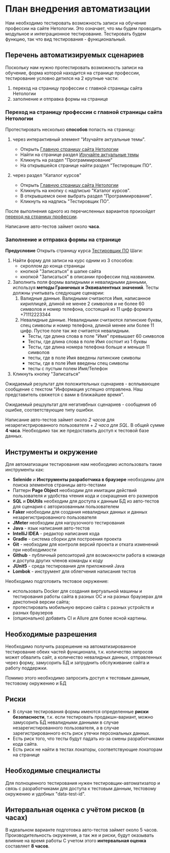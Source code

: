 <h1>План внедрения автоматизации</h1>
Нам необходимо тестировать возможность записи на обучение профессии на сайте Нетологии. Это означает, что
мы будем проводить модульное и интеграционное тестирование. Тестировать будем функцию, так что вид тестирования - функциональный.


<h2>Перечень автоматизируемых сценариев</h2>
Поскольку нам нужно протестировать возможность записи на обучение, форма которой находится на странице профессии,
тестирование условно детился на 2 крупные части:

1) переход на страницу профессии с главной страницы сайта Нетологии
2) заполнение и отправка формы на странице

<h3>Переход на страницу профессии с главной страницы сайта Нетологии</h3>

Протестировать несколько **способов** попасть на страницу:

1. через интерактивный элемент "Изучайте актуальные темы".
    * Открыть [Главную страницу сайта Нетологии](https://netology.ru/#/)
    * Найти на странице раздел [Изучайте актуальные темы](https://netology.ru/#/directions)
    * Кликнуть на раздел "Программирование"
    * На открывшейся странице найти раздел "Тестировщик ПО".

2. через раздел "Каталог курсов"
   * Открыть [Главную страницу сайта Нетологии](https://netology.ru/#/)
   * Кликнуть на кнопку с надписью "Каталог курсов".
   * В открывшемся окне выбрать раздел "Программирование". 
   * Кликнуть на надпись "Тестировщик ПО".

После выполнения одного из перечисленных вариантов произойдет [переход на страницу профессии](https://netology.ru/programs/qa).

Написание авто-тестов займет около **часа**.

<h3>Заполнение и отправка формы на странице</h3>

**Предусловие**
 Открыть страницу курса [Тестировщик ПО](https://netology.ru/programs/qa)
Шаги:
1. Найти форму для записи на курс одним из 3 способов:
   * скроллом до конца страницы
   * кнопкой "Записаться" в шапке сайта
   * кнопкой "Записаться" в описании профессии под названием.
2. Заполнить поля формы валидными и невалидными данными, используя **методы Граничных и Эквивалентных значений**.
Тесты должны учитывать следующие сценарии:
   1. Валидные данные. Валидными считаются Имя, написанное кириллицей, длиной не менее 2 символов и не более 60 символов и номер телефона,
      состоящий из 11 цифр формата +71112223344
   2. Невалидные данные. Невалидными считаются латинские буквы, спец символы и номер телефона, длиной менее
      или более 11 цифр. Пустое поле так же считается невалидным.
      * Тесты, где длина слова в поле "Имя" превышает 60 символов
      * Тесты, где длина слова в поле Имя состоит из 1 буквы
      * Тесты, где длина номера телефона больше и меньше 11 символов
      * тесты, где в поле Имя введены латинские символы
      * тесты, где в поле Имя введены спец символы
      * тесты с пустым полем Имя/Телефон 
3. Кликнуть кнопку "Записаться"

Ожидаемый результат для положительных сценариев - всплывающее сообщение с текстом "Информация успешно отправлена.
Наш представитель свяжется с вами в ближайшее время".

Ожидаемый рещзультат для негативбных сценариев - сообщения об ошибке, соответствующие типу ошибки.

Написание авто-тестов займет около _2 часов_ для незарегистрированного пользователя + _2 часа для SQL_. В общей сумме **4 часа**.
Необходимо так же предоставить доступ к тестовой базе данных.

<h2>Инструменты и окружение</h2>

Для автоматизации тестирования нам необходимо использовать такие инструменты как:
* **Selenide** и **Инструменты разработчика в браузере** необходимы для поиска элементов страницы авто-тестами
* Паттерн **Page Object** необходим для имитации действий пользователя и удобства чтения кода и сокращения его размеров
* **SQL** и **DbUtils** необходим для доступа к данным БД из авто-тестов для сценария с авторизованным пользователем
* **Faker** необходим для создания невалидных данных и данных незарегистрированного пользователя
* **JMeter** необходим для нагрузочного тестирования
* **Java**  - язык написания авто-тестов
* **IntelliJ IDEA** - редактор написания кода
* **Gradle** - система сборки для построения проекта
* **Git** - необходим для контроля версий проекта и отката изменений при необходимости
* **Github** - публичный репозиторий для возможности работа в команде и доступа других членов команды к коду
* **JUnit5** - среда тестирования для приложений Java
* **Lombok** - инструмент для облегчения написания тестов

Необходимо подготовить тестовое окружение:

+ использовать Docker для создания виртуальной машины и тестирования работы сайта в разных ОС
  и на разных браузерах для декстопной версии сайта;
+ протестировать мобильную версию сайта с разных устройств и разных браузеров
+ (опционально) добавить CI и Allure для более ясной картины.

<h2>Необходимые разрешения</h2>

Необходимо получить разрешение на автоматизированное тестирование обеих частей функционала, т.к. количество запросов может обвалить сайт,
а количество невалидных данных, отправленных через форму, замусорить БД и затруднить обслуживание сайта и работу поддержки.

Помимо этого необходимо запросить доступ к тестовым данным, тестовому окружению и БД

<h2>Риски</h2>

* В случае тестирования формы имеются определенные **риски безопасности**, т.к. если тестировать продакшн-вариант,
можно замусорить БД невалидными данными в случае незарегистированного пользователя, а в случае зарегистрированного
есть риск утечки персональных данных.
* Есть риск того, что тесты будут падать из-за смены разработчиками кода сайта.
* Есть риск не найти в тестах локаторы, соответствующие локаторам на странице 


<h2>Необходимые специалисты</h2>

Для полноценного тестирования нужен тестировщик-автоматизатор и связь с разработчиками для доступа к тестовым данным, 
тестовому окружению и удобных "data-test-id".

<h2>Интервальная оценка с учётом рисков (в часах)</h2>

В идеальном варианте подготовка авто-тестов займет около 5 часов.
Производительность окружения, а так же и риски, будут оказывать влияние на время работы
С учетом этого **интервальная оценка** составляет **8 часов**.





